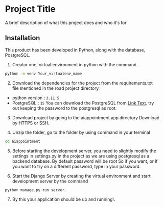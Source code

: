 
# Project Title

A brief description of what this project does and who it's for


## Installation

This product has been developed in Python, along with the database, PostgreSQL.

1. Creator one, virtual environment in python with the command.

```bash
python -m venv Your_virtualenv_name
```

2. Download the dependencies for the project from the requirements.txt file mentioned in the road project directory. 

- python version : `3.11.5`
- PostgreSQL : `15`
You can download the PostgreSQL from [Link Text](URL "https://www.postgresql.org/download/").
try out keeping the password to the postgresql as root.

3. Download project by going to the aiappointment app directory Download by HTTPS or SSH.

4. Unzip the folder, go to the folder by using command in your terminal
```bash 
cd aiappointment
```
5. Before starting the development server, you need to slightly modify the settings in settings.py in the project as we are using postgresql as a backend database. By default password will be root So if you want, or if you want to try on a different password, type in your password.

6. Start the Django Server by creating the virtual environment and start development server by the command 
```bash
python manage.py run server.
```
7. By this your application should be up and running!.